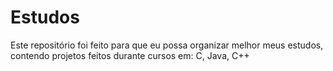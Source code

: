 # Estudos

Este repositório foi feito para que eu possa organizar melhor meus estudos, contendo projetos feitos durante cursos em: C, Java, C++

